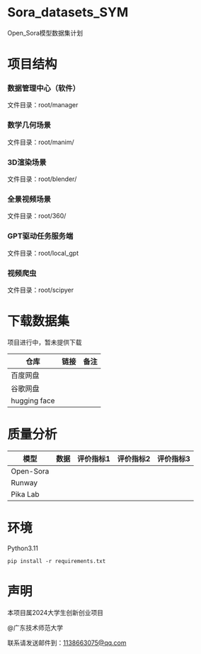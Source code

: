# Sora_datasets_SYM

Open_Sora模型数据集计划

# 项目结构

### 数据管理中心（软件）

文件目录：root/manager

### 数学几何场景

文件目录：root/manim/

### 3D渲染场景

文件目录：root/blender/

### 全景视频场景

文件目录：root/360/

### GPT驱动任务服务端

文件目录：root/local_gpt

### 视频爬虫

文件目录：root/scipyer

# 下载数据集

项目进行中，暂未提供下载

| 仓库         | 链接 | 备注 |
| ------------ | ---- | ---- |
| 百度网盘     |      |      |
| 谷歌网盘     |      |      |
| hugging face |      |      |

# 质量分析

| 模型      | 数据 | 评价指标1 | 评价指标2 | 评价指标3 |
| --------- | ---- | --------- | --------- | --------- |
| Open-Sora |      |           |           |           |
| Runway    |      |           |           |           |
| Pika Lab  |      |           |           |           |

# 环境

Python3.11

`pip install -r requirements.txt`

# 声明

本项目属2024大学生创新创业项目

@广东技术师范大学

联系请发送邮件到：1138663075@qq.com
